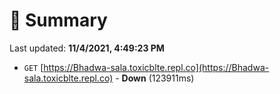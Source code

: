 # 📖 Summary
Last updated: **11/4/2021, 4:49:23 PM**

- `GET` [https://Bhadwa-sala.toxicblte.repl.co](https://Bhadwa-sala.toxicblte.repl.co) - **Down** (123911ms)
